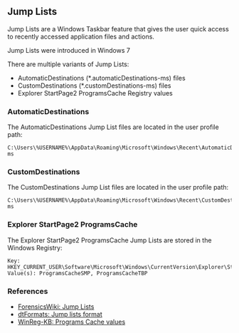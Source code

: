 ## Jump Lists

Jump Lists are a Windows Taskbar feature that gives the user quick access to recently accessed application files and actions.

Jump Lists were introduced in Windows 7

There are multiple variants of Jump Lists:

* AutomaticDestinations (*.automaticDestinations-ms) files
* CustomDestinations (*.customDestinations-ms) files
* Explorer StartPage2 ProgramsCache Registry values

### AutomaticDestinations

The AutomaticDestinations Jump List files are located in the user profile path:

```
C:\Users\%USERNAME%\AppData\Roaming\Microsoft\Windows\Recent\AutomaticDestinations\*.automaticDestinations-ms
```

### CustomDestinations

The CustomDestinations Jump List files are located in the user profile path:

```
C:\Users\%USERNAME%\AppData\Roaming\Microsoft\Windows\Recent\CustomDestinations\*.customDestinations-ms
```

### Explorer StartPage2 ProgramsCache

The Explorer StartPage2 ProgramsCache Jump Lists are stored in the Windows Registry:

```
Key: HKEY_CURRENT_USER\Software\Microsoft\Windows\CurrentVersion\Explorer\StartPage2
Value(s): ProgramsCacheSMP, ProgramsCacheTBP
```

### References

* [ForensicsWiki: Jump Lists](https://forensics.wiki/jump_lists)
* [dtFormats: Jump lists format](https://github.com/libyal/dtformats/blob/main/documentation/Jump%20lists%20format.asciidoc)
* [WinReg-KB: Programs Cache values](https://winreg-kb.readthedocs.io/en/latest/sources/explorer-keys/Program-cache.html)
